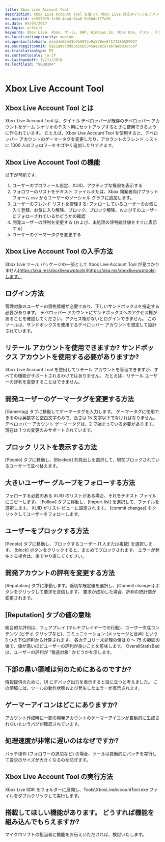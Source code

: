 ```yaml
---
title: Xbox Live Account Tool
description: Xbox Live Account Tool を使って Xbox Live 対応タイトルをテストするためのテスト アカウントをすばやく作成する方法について説明します。
ms.assetid: ec5959f9-1c60-4aa4-94a6-5d8bdcf77a96
ms.date: 04/04/2017
ms.topic: article
keywords: Xbox Live, Xbox, ゲーム, UWP, Windows 10, Xbox One, テスト, テスト アカウント
ms.localizationpriority: medium
ms.openlocfilehash: dead4e62e41b7b597ba9a578ee8f174386529937
ms.sourcegitcommit: 8921a9cc0dd3e5665345ae8eca7ab7aeb83ccc6f
ms.translationtype: MT
ms.contentlocale: ja-JP
ms.lasthandoff: 12/11/2018
ms.locfileid: "8889104"
---
```

# <a name="xbox-live-account-tool"></a>Xbox Live Account Tool

## <a name="what-is-xbox-live-account-tool"></a>Xbox Live Account Tool とは
Xbox Live Account Tool は、タイトル デベロッパーが既存のデベロッパー アカウントをゲーム シナリオのテスト用にセットアップするときに使用できるように作られています。 たとえば、Xbox Live Account Tool を使用すると、デベロッパー アカウントのゲーマータグを変更したり、アカウントのフレンド リストに 1000 人のフォロワーをすばやく追加したりできます。

## <a name="what-can-i-do-with-xbox-live-account-tool"></a>Xbox Live Account Tool の機能
以下が可能です。
  1. ユーザーのプロフィール設定、XUID、アクティブな権限を表示する
  2. フォロワーのリストをテキスト ファイルまたは、Xbox 開発者向けプラットフォーム csv からユーザーのソーシャル グラフに追加します。
  3. ユーザーのフレンド リストを管理する: フォローしているユーザーのお気に入り登録、お気に入り解除、ブロック、ブロック解除、およびそのユーザーにフォローされているかどうかの確認
  4. 開発ユーザーの評判を変更する (および、未処理の評判統計値をすぐに表示する)
  5. ユーザーのゲーマータグを変更する

## <a name="where-can-i-find-xbox-live-account-tool"></a>Xbox Live Account Tool の入手方法
Xbox Live ツール パッケージの一部として Xbox Live Account Tool が見つかりません[https://aka.ms/xboxliveuwptools](https://aka.ms/xboxliveuwptools)します。

## <a name="how-do-i-log-in"></a>ログイン方法
管理対象のユーザーの資格情報が必要であり、正しいサンドボックスを指定する必要があります。 デベロッパー アカウントにサンドボックスへのアクセス権があることを確認してください。アクセス権がないとログインできません。 このツールは、サンドボックスを使用するデベロッパー アカウントを想定して設計されています。

## <a name="can-i-use-a-retail-account-or-does-it-have-to-be-a-sandboxed-account"></a>リテール アカウントを使用できますか? サンドボックス アカウントを使用する必要がありますか?
Xbox Live Account Tool を使用してリテール アカウントを管理できますが、すべての機能がサポートされるわけではありません。 たとえば、リテール ユーザーの評判を変更することはできません。

## <a name="how-do-i-change-a-dev-users-gamertag"></a>開発ユーザーのゲーマータグを変更する方法
[Gamertag] タブに移動してゲーマータグを入力します。 ゲーマータグに使用できるのは英数字と空白文字のみで、長さは 15 文字以下でなければなりません。 デベロッパー アカウント ゲーマータグは、2 で始まっている必要があります。 現在は 1 つの変更のみサポートされています。

## <a name="how-do-i-see-my-block-list"></a>ブロック リストを表示する方法
[People] タブに移動し、[Blocked] 列見出しを選択して、現在ブロックされているユーザーで並べ替えます。

## <a name="how-do-i-follow-a-large-group-of-users"></a>大きいユーザー グループをフォローする方法
フォローする必要のある XUID のリストがある場合、それをテキスト ファイルにコピーします。 [Follow] タブに移動し、[Import list] を選択して、ファイルを選択します。 XUID がリスト ビューに設定されます。 [commit changes] をクリックしてユーザーをフォローします。

## <a name="how-do-i-block-someone"></a>ユーザーをブロックする方法
[People] タブに移動し、ブロックするユーザー (1 人または複数) を選択します。 [block] ボタンをクリックすると、まとめてブロックされます。 エラーが発生する場合は、後でやり直してください。

## <a name="how-do-i-change-my-dev-accounts-repuation"></a>開発アカウントの評判を変更する方法
[Reputation] タブに移動します。適切な既定値を選択し、[Commit changes] ボタンをクリックして要求を送信します。 要求が成功した場合、評判の統計値が変更されます。

## <a name="what-do-the-values-in-the-reputation-tab-mean"></a>[Reputation] タブの値の意味
総合的な評判は、フェアプレイ (マルチプレイヤーでの行動)、ユーザー作成コンテンツ (ビデオ クリップなど)、コミュニケーション (メッセージと音声) という 3 つの下位評判から計算されます。 各カテゴリー未処理の値は 0 ～ 75 の範囲の値で、値が高いほどユーザーの評判が良いことを意味します。 OverallStatIsBad は、ユーザーの評判が "敬遠対象" かどうかを示します。

## <a name="whats-the-black-area-at-the-bottom"></a>下部の黒い領域は何のためにあるのですか?
情報提供のために、UI にデバッグ出力を表示すると役に立つと考えました。 この領域には、ツールの動作状態および発生したエラーが表示されます。

## <a name="wheres-my-gamerpic"></a>ゲーマーアイコンはどこにありますか?
アカウント作成時に一部の開発アカウントのゲーマーアイコンが自動的に生成されないというバグが確認されています。

## <a name="why-are-things-happening-so-slowly"></a>処理速度が非常に遅いのはなぜですか?
バッチ操作 (フォロワーの追加など) の場合、ツールは自動的にバッチを実行して要求のサイズが大きくなるのを防ぎます。

## <a name="how-do-i-run-xbox-live-account-tool"></a>Xbox Live Account Tool の実行方法
Xbox Live SDK をフォルダーに展開し、Tools\XboxLiveAccountTool.exe ファイルをダブルクリックして実行します。

## <a name="i-have-a-feature-request-how-do-i-get-my-feature-incorporated"></a>搭載してほしい機能があります。 どうすれば機能を組み込んでもらえますか?
マイクロソフトの担当者に機能をお伝えいただければ、検討いたします。
